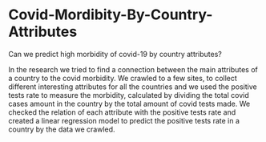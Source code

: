 # Covid-Mordibity-By-Country-Attributes
Can we predict high morbidity of covid-19 by country attributes?

In the research we tried to find a connection between the main attributes of a country to the covid morbidity.
We crawled to a few sites, to collect different interesting attributes for all the countries and we used the positive tests rate to measure the morbidity, calculated by dividing the total covid cases amount in the country by the total amount of covid tests made.
We checked the relation of each attribute with the positive tests rate and created a linear regression model to predict the positive tests rate in a country by the data we crawled.

